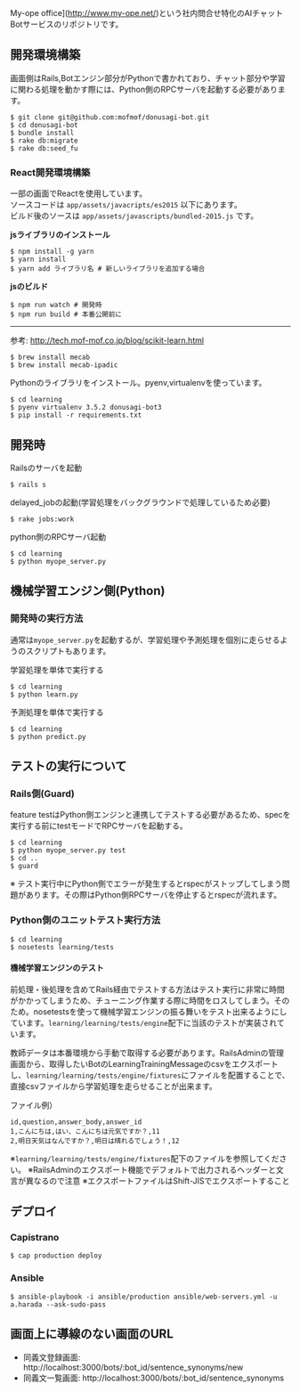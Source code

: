 My-ope office](http://www.my-ope.net/)という社内問合せ特化のAIチャットBotサービスのリポジトリです。

## 開発環境構築
画面側はRails,Botエンジン部分がPythonで書かれており、チャット部分や学習に関わる処理を動かす際には、Python側のRPCサーバを起動する必要があります。

```
$ git clone git@github.com:mofmof/donusagi-bot.git
$ cd donusagi-bot
$ bundle install
$ rake db:migrate
$ rake db:seed_fu
```

### React開発環境構築

一部の画面でReactを使用しています。  
ソースコードは `app/assets/javacripts/es2015` 以下にあります。  
ビルド後のソースは `app/assets/javascripts/bundled-2015.js` です。

__jsライブラリのインストール__

```
$ npm install -g yarn
$ yarn install
$ yarn add ライブラリ名 # 新しいライブラリを追加する場合
```

__jsのビルド__

```
$ npm run watch # 開発時
$ npm run build # 本番公開前に
```

---

参考: http://tech.mof-mof.co.jp/blog/scikit-learn.html

```
$ brew install mecab
$ brew install mecab-ipadic
```


Pythonのライブラリをインストール。pyenv,virtualenvを使っています。

```
$ cd learning
$ pyenv virtualenv 3.5.2 donusagi-bot3
$ pip install -r requirements.txt
```


## 開発時

Railsのサーバを起動

```
$ rails s
```

delayed_jobの起動(学習処理をバックグラウンドで処理しているため必要)

```
$ rake jobs:work
```

python側のRPCサーバ起動

```
$ cd learning
$ python myope_server.py
```

## 機械学習エンジン側(Python)
### 開発時の実行方法
通常は`myope_server.py`を起動するが、学習処理や予測処理を個別に走らせるようのスクリプトもあります。

学習処理を単体で実行する

```
$ cd learning
$ python learn.py
```

予測処理を単体で実行する

```
$ cd learning
$ python predict.py
```

## テストの実行について
### Rails側(Guard)

feature testはPython側エンジンと連携してテストする必要があるため、specを実行する前にtestモードでRPCサーバを起動する。

```
$ cd learning
$ python myope_server.py test
$ cd ..
$ guard
```

※ テスト実行中にPython側でエラーが発生するとrspecがストップしてしまう問題があります。その際はPython側RPCサーバを停止するとrspecが流れます。

### Python側のユニットテスト実行方法

```
$ cd learning
$ nosetests learning/tests
```

#### 機械学習エンジンのテスト

前処理・後処理を含めてRails経由でテストする方法はテスト実行に非常に時間がかかってしまうため、チューニング作業する際に時間をロスしてしまう。そのため。nosetestsを使って機械学習エンジンの振る舞いをテスト出来るようにしています。`learning/learning/tests/engine`配下に当該のテストが実装されています。

教師データは本番環境から手動で取得する必要があります。RailsAdminの管理画面から、取得したいBotのLearningTrainingMessageのcsvをエクスポートし、`learning/learning/tests/engine/fixtures`にファイルを配置することで、直接csvファイルから学習処理を走らせることが出来ます。

ファイル例）
```
id,question,answer_body,answer_id
1,こんにちは,はい、こんにちは元気ですか？,11
2,明日天気はなんですか？,明日は晴れるでしょう！,12
```

※`learning/learning/tests/engine/fixtures`配下のファイルを参照してください。
※RailsAdminのエクスポート機能でデフォルトで出力されるヘッダーと文言が異なるので注意
※エクスポートファイルはShift-JISでエクスポートすること

## デプロイ
### Capistrano

```
$ cap production deploy
```

### Ansible

```
$ ansible-playbook -i ansible/production ansible/web-servers.yml -u a.harada --ask-sudo-pass
```

## 画面上に導線のない画面のURL
- 同義文登録画面: http://localhost:3000/bots/:bot_id/sentence_synonyms/new
- 同義文一覧画面: http://localhost:3000/bots/:bot_id/sentence_synonyms
